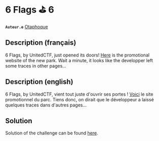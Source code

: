 # 6 Flags ⛳️ 6

**`Auteur.e`** [Otaphoque](https://github.com/Otaphoque)

## Description (français)

6 Flags, by UnitedCTF, just opened its doors! [Here](../Website/templates/index.html) is the promotional website of the new park. Wait a minute, it looks like the developper left some traces in other pages...

## Description (english)

6 Flags, by UnitedCTF, vient tout juste d'ouvrir ses portes ! [Voici](../Website/templates/index.html) le site promotionnel du parc. Tiens donc, on dirait que le développeur a laissé quelques traces dans d'autres pages...

## Solution

Solution of the challenge can be found [here](solution/).
